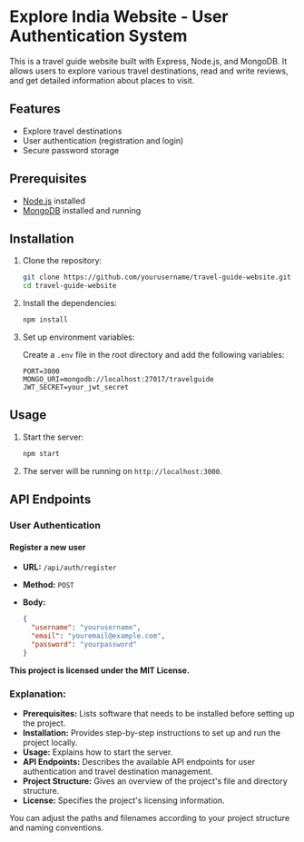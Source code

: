 # Explore India Website - User Authentication System

This is a travel guide website built with Express, Node.js, and MongoDB. It allows users to explore various travel destinations, read and write reviews, and get detailed information about places to visit.

## Features

- Explore travel destinations
- User authentication (registration and login)
- Secure password storage

## Prerequisites

- [Node.js](https://nodejs.org/) installed
- [MongoDB](https://www.mongodb.com/) installed and running

## Installation

1. Clone the repository:

    ```bash
    git clone https://github.com/yourusername/travel-guide-website.git
    cd travel-guide-website
    ```

2. Install the dependencies:

    ```bash
    npm install
    ```

3. Set up environment variables:

    Create a `.env` file in the root directory and add the following variables:

    ```env
    PORT=3000
    MONGO_URI=mongodb://localhost:27017/travelguide
    JWT_SECRET=your_jwt_secret
    ```

## Usage

1. Start the server:

    ```bash
    npm start
    ```

2. The server will be running on `http://localhost:3000`.

## API Endpoints

### User Authentication

#### Register a new user

- **URL:** `/api/auth/register`
- **Method:** `POST`
- **Body:**
  
  ```json
  {
    "username": "yourusername",
    "email": "youremail@example.com",
    "password": "yourpassword"
  }

**This project is licensed under the MIT License.**
  
### Explanation:

- **Prerequisites:** Lists software that needs to be installed before setting up the project.
- **Installation:** Provides step-by-step instructions to set up and run the project locally.
- **Usage:** Explains how to start the server.
- **API Endpoints:** Describes the available API endpoints for user authentication and travel destination management.
- **Project Structure:** Gives an overview of the project's file and directory structure.
- **License:** Specifies the project's licensing information.

You can adjust the paths and filenames according to your project structure and naming conventions.

